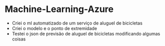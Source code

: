 # Machine-Learning-Azure

- Criei o ml automatizado de um serviço de aluguel de bicicletas
- Criei o modelo e o ponto de extremidade
- Testei o json de previsão de aluguel de bicicletas modificando algumas coisas

